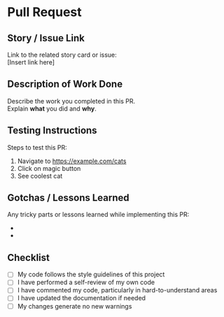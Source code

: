# Pull Request

## Story / Issue Link

Link to the related story card or issue:  
[Insert link here]

## Description of Work Done

Describe the work you completed in this PR.  
Explain **what** you did and **why**.

## Testing Instructions

Steps to test this PR:

1.  Navigate to https://example.com/cats
2.  Click on magic button
3.  See coolest cat

## Gotchas / Lessons Learned

Any tricky parts or lessons learned while implementing this PR:

-
-

## Checklist

- [ ] My code follows the style guidelines of this project
- [ ] I have performed a self-review of my own code
- [ ] I have commented my code, particularly in hard-to-understand areas
- [ ] I have updated the documentation if needed
- [ ] My changes generate no new warnings
